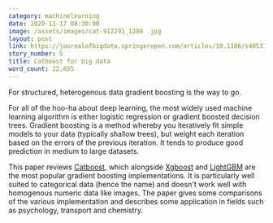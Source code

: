 ```yaml
---
category: machinelearning
date: 2020-11-17 08:30:00
image: /assets/images/cat-912291_1280 .jpg
layout: post
link: https://journalofbigdata.springeropen.com/articles/10.1186/s40537-020-00369-8
story_number: 5
title: Catboost for big data
word_count: 22,655
---
```


For structured, heterogenous data gradient boosting is the way to go.

For all of the hoo-ha about deep learning, the most widely used machine learning algorithm is either logistic regression or gradient boosted decision trees. Gradient boosting is a method whereby you iteratively fit simple models to your data (typically shallow trees), but weight each iteration based on the errors of the previous iteration. It tends to produce good prediction in medium to large datasets.

This paper reviews [Catboost](https://catboost.ai/), which alongside [Xgboost](https://xgboost.readthedocs.io/en/latest/) and [LightGBM](https://lightgbm.readthedocs.io/en/latest/) are the most popular gradient boosting implementations. It is particularly well suited to categorical data (hence the name) and doesn't work well with homogenous numeric data like images. The paper gives some comparisons of the various implementation and describes some application in fields such as psychology, transport and chemistry.
